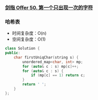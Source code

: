 ### [剑指 Offer 50. 第一个只出现一次的字符](https://leetcode-cn.com/problems/di-yi-ge-zhi-chu-xian-yi-ci-de-zi-fu-lcof/)

### 哈希表

- 时间复杂度：O(n)
- 空间复杂度：O(1)

```c++
class Solution {
public:
    char firstUniqChar(string s) {
        unordered_map<char, int> mp;
        for (auto& c : s) mp[c]++;
        for (auto& c : s) {
            if (mp[c] == 1) return c;
        }
        return ' ';
    }
};
```
